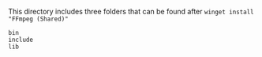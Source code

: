 This directory includes three folders that can be found after `winget install "FFmpeg (Shared)"`

```
bin
include
lib
```


